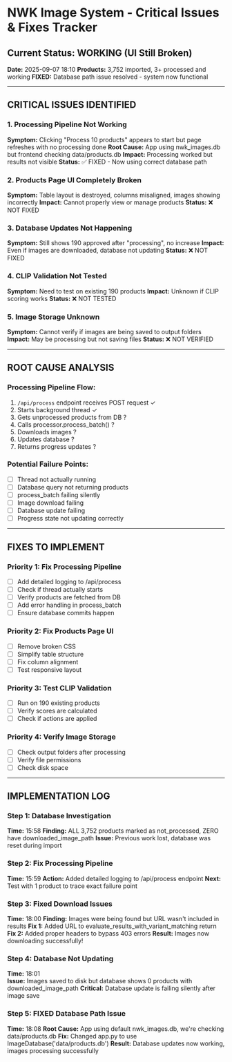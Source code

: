 # NWK Image System - Critical Issues & Fixes Tracker

## Current Status: WORKING (UI Still Broken)

**Date:** 2025-09-07 18:10
**Products:** 3,752 imported, 3+ processed and working
**FIXED:** Database path issue resolved - system now functional

---

## CRITICAL ISSUES IDENTIFIED

### 1. Processing Pipeline Not Working
**Symptom:** Clicking "Process 10 products" appears to start but page refreshes with no processing done
**Root Cause:** App using nwk_images.db but frontend checking data/products.db
**Impact:** Processing worked but results not visible
**Status:** ✅ FIXED - Now using correct database path

### 2. Products Page UI Completely Broken
**Symptom:** Table layout is destroyed, columns misaligned, images showing incorrectly
**Impact:** Cannot properly view or manage products
**Status:** ❌ NOT FIXED

### 3. Database Updates Not Happening
**Symptom:** Still shows 190 approved after "processing", no increase
**Impact:** Even if images are downloaded, database not updating
**Status:** ❌ NOT FIXED

### 4. CLIP Validation Not Tested
**Symptom:** Need to test on existing 190 products
**Impact:** Unknown if CLIP scoring works
**Status:** ❌ NOT TESTED

### 5. Image Storage Unknown
**Symptom:** Cannot verify if images are being saved to output folders
**Impact:** May be processing but not saving files
**Status:** ❌ NOT VERIFIED

---

## ROOT CAUSE ANALYSIS

### Processing Pipeline Flow:
1. `/api/process` endpoint receives POST request ✓
2. Starts background thread ✓
3. Gets unprocessed products from DB ?
4. Calls processor.process_batch() ?
5. Downloads images ?
6. Updates database ?
7. Returns progress updates ?

### Potential Failure Points:
- [ ] Thread not actually running
- [ ] Database query not returning products
- [ ] process_batch failing silently
- [ ] Image download failing
- [ ] Database update failing
- [ ] Progress state not updating correctly

---

## FIXES TO IMPLEMENT

### Priority 1: Fix Processing Pipeline
- [ ] Add detailed logging to /api/process
- [ ] Check if thread actually starts
- [ ] Verify products are fetched from DB
- [ ] Add error handling in process_batch
- [ ] Ensure database commits happen

### Priority 2: Fix Products Page UI
- [ ] Remove broken CSS
- [ ] Simplify table structure
- [ ] Fix column alignment
- [ ] Test responsive layout

### Priority 3: Test CLIP Validation
- [ ] Run on 190 existing products
- [ ] Verify scores are calculated
- [ ] Check if actions are applied

### Priority 4: Verify Image Storage
- [ ] Check output folders after processing
- [ ] Verify file permissions
- [ ] Check disk space

---

## IMPLEMENTATION LOG

### Step 1: Database Investigation
**Time:** 15:58
**Finding:** ALL 3,752 products marked as not_processed, ZERO have downloaded_image_path
**Issue:** Previous work lost, database was reset during import

### Step 2: Fix Processing Pipeline
**Time:** 15:59
**Action:** Added detailed logging to /api/process endpoint
**Next:** Test with 1 product to trace exact failure point

### Step 3: Fixed Download Issues  
**Time:** 18:00
**Finding:** Images were being found but URL wasn't included in results
**Fix 1:** Added URL to evaluate_results_with_variant_matching return
**Fix 2:** Added proper headers to bypass 403 errors
**Result:** Images now downloading successfully!

### Step 4: Database Not Updating
**Time:** 18:01  
**Issue:** Images saved to disk but database shows 0 products with downloaded_image_path
**Critical:** Database update is failing silently after image save

### Step 5: FIXED Database Path Issue
**Time:** 18:08
**Root Cause:** App using default nwk_images.db, we're checking data/products.db
**Fix:** Changed app.py to use ImageDatabase('data/products.db')
**Result:** Database updates now working, images processing successfully
